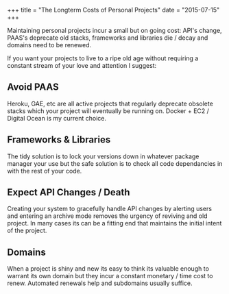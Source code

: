 +++
title = "The Longterm Costs of Personal Projects"
date = "2015-07-15"
+++

Maintaining personal projects incur a small but on going cost\: API's change, PAAS's deprecate old stacks, frameworks and libraries die / decay and domains need to be renewed.

If you want your projects to live to a ripe old age without requiring a constant stream of your love and attention I suggest\:

## Avoid PAAS
Heroku, GAE, etc are all active projects that regularly deprecate obsolete stacks which your project will eventually be running on. Docker + EC2 / Digital Ocean is my current choice.

## Frameworks & Libraries
The tidy solution is to lock your versions down in whatever package manager your use but the safe solution is to check all code dependancies in with the rest of your code.

## Expect API Changes / Death
Creating your system to gracefully handle API changes by alerting users and entering an archive mode removes the urgency of reviving and old project. In many cases its can be a fitting end that maintains the initial intent of the project.

## Domains
When a project is shiny and new its easy to think its valuable enough to warrant its own domain but they incur a constant monetary / time cost to renew. Automated renewals help and subdomains  usually suffice.

